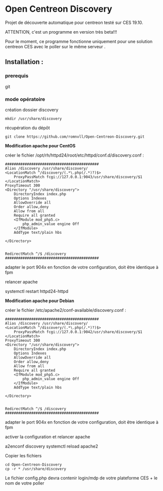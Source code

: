 # Open Centreon Discovery
Projet de découverte automatique pour centreon testé sur CES 19.10.

ATTENTION, c'est un programme en version très beta!!!

Pour le moment, ce programme fonctionne uniquement pour une solution centreon CES avec le poller sur le même serveur .

## Installation :

### prerequis

git

### mode opératoire

création dossier discovery

	mkdir /usr/share/discovery

récupération du dépôt

	git clone https://github.com/romnvll/Open-Centreon-Discovery.git

**Modification apache pour CentOS**

créer le fichier /opt/rh/httpd24/root/etc/httpd/conf.d/discovery.conf :

	###########################################
	Alias /discovery /usr/share/discovery/
	<LocationMatch ^/discovery/(.*\.php(/.*)?)$>
   		ProxyPassMatch fcgi://127.0.0.1:9043/usr/share/discovery/$1
	</LocationMatch>
	ProxyTimeout 300
	<Directory "/usr/share/discovery">
    	DirectoryIndex index.php
    	Options Indexes
    	AllowOverride all
    	Order allow,deny
    	Allow from all
    	Require all granted
    	<IfModule mod_php5.c>
        	php_admin_value engine Off
    	</IfModule>
    	AddType text/plain hbs

	</Directory>


	RedirectMatch ^/$ /discovery
	###########################################

adapter le port 904x en fonction de votre configuration, doit être identique à fpm

relancer apache

systemctl restart httpd24-httpd

**Modification apache pour Debian**

créer le fichier /etc/apache2/conf-available/discovery.conf :

	###########################################
	Alias /discovery /usr/share/discovery/
	<LocationMatch ^/discovery/(.*\.php(/.*)?)$>
   		ProxyPassMatch fcgi://127.0.0.1:9042/usr/share/discovery/$1
	</LocationMatch>
	ProxyTimeout 300
	<Directory "/usr/share/discovery">
    	DirectoryIndex index.php
    	Options Indexes
    	AllowOverride all
    	Order allow,deny
    	Allow from all
    	Require all granted
    	<IfModule mod_php5.c>
        	php_admin_value engine Off
    	</IfModule>
    	AddType text/plain hbs

	</Directory>


	RedirectMatch ^/$ /discovery
	###########################################

adapter le port 904x en fonction de votre configuration, doit être identique à fpm

activer la configuration et relancer apache

a2enconf discovery
systemctl reload apache2

Copier les fichiers 

	cd Open-Centreon-Discovery
	cp -r * /usr/share/discovery

Le fichier config.php devra contenir login/mdp de votre plateforme CES + le nom de votre poller 


